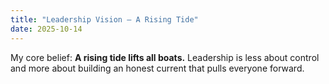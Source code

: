 ```yaml
---
title: "Leadership Vision — A Rising Tide"
date: 2025-10-14
---
```


My core belief: **A rising tide lifts all boats.** Leadership is less about control and more about building an honest current that pulls everyone forward.